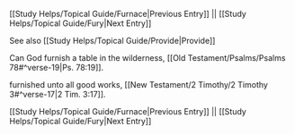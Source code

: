 [[Study Helps/Topical Guide/Furnace|Previous Entry]]  ||  [[Study Helps/Topical Guide/Fury|Next Entry]]

 See also [[Study Helps/Topical Guide/Provide|Provide]]

 Can God furnish a table in the wilderness, [[Old Testament/Psalms/Psalms 78#^verse-19|Ps. 78:19]].

 furnished unto all good works, [[New Testament/2 Timothy/2 Timothy 3#^verse-17|2 Tim. 3:17]].

[[Study Helps/Topical Guide/Furnace|Previous Entry]]  ||  [[Study Helps/Topical Guide/Fury|Next Entry]]